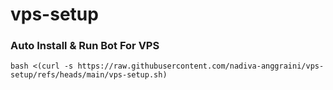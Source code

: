 # vps-setup

### Auto Install & Run Bot For VPS
```
bash <(curl -s https://raw.githubusercontent.com/nadiva-anggraini/vps-setup/refs/heads/main/vps-setup.sh)
